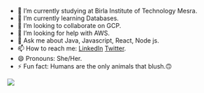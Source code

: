 - 🔭 I’m currently studying at Birla Institute of Technology Mesra.
- 🌱 I’m currently learning Databases.
- 👯 I’m looking to collaborate on GCP.
- 🤔 I’m looking for help with AWS.
- 💬 Ask me about Java, Javascript, React, Node js. 
- 📫 How to reach me: [LinkedIn](https://www.linkedin.com/in/namrata-marandi-5194b71a1/) [Twitter]().
- 😄 Pronouns: She/Her.
- ⚡ Fun fact: Humans are the only animals that blush.🙃


![](https://nams16.github.io/DrumBeat/)
